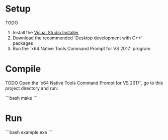 # Setup

TODO
1. Install the [Visual Studio Installer](https://www.visualstudio.com/downloads/?utm_source=mscom&utm_campaign=msdocs)
2. Download the recommended ´Desktop development with C++´ packages
3. Run the ´x64 Native Tools Command Prompt for VS 2017´ program

# Compile

TODO
Open the ´x64 Native Tools Command Prompt for VS 2017´, go to this project directory and run:


´´´bash
make
´´´

# Run


´´´bash
example.exe
´´´
